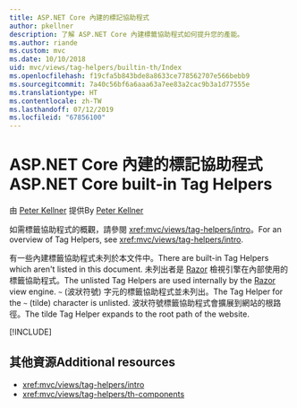 ```yaml
---
title: ASP.NET Core 內建的標記協助程式
author: pkellner
description: 了解 ASP.NET Core 內建標籤協助程式如何提升您的產能。
ms.author: riande
ms.custom: mvc
ms.date: 10/10/2018
uid: mvc/views/tag-helpers/builtin-th/Index
ms.openlocfilehash: f19cfa5b843bde8a8633ce778562707e566bebb9
ms.sourcegitcommit: 7a40c56bf6a6aaa63a7ee83a2cac9b3a1d77555e
ms.translationtype: HT
ms.contentlocale: zh-TW
ms.lasthandoff: 07/12/2019
ms.locfileid: "67856100"
---
```

# <a name="aspnet-core-built-in-tag-helpers"></a><span data-ttu-id="86497-103">ASP.NET Core 內建的標記協助程式</span><span class="sxs-lookup"><span data-stu-id="86497-103">ASP.NET Core built-in Tag Helpers</span></span>

<span data-ttu-id="86497-104">由 [Peter Kellner](https://peterkellner.net) 提供</span><span class="sxs-lookup"><span data-stu-id="86497-104">By [Peter Kellner](https://peterkellner.net)</span></span>

<span data-ttu-id="86497-105">如需標籤協助程式的概觀，請參閱 <xref:mvc/views/tag-helpers/intro>。</span><span class="sxs-lookup"><span data-stu-id="86497-105">For an overview of Tag Helpers, see <xref:mvc/views/tag-helpers/intro>.</span></span>

<span data-ttu-id="86497-106">有一些內建標籤協助程式未列於本文件中。</span><span class="sxs-lookup"><span data-stu-id="86497-106">There are built-in Tag Helpers which aren't listed in this document.</span></span> <span data-ttu-id="86497-107">未列出者是 [Razor](xref:mvc/views/razor) 檢視引擎在內部使用的標籤協助程式。</span><span class="sxs-lookup"><span data-stu-id="86497-107">The unlisted Tag Helpers are used internally by the [Razor](xref:mvc/views/razor) view engine.</span></span> <span data-ttu-id="86497-108">`~` (波狀符號) 字元的標籤協助程式並未列出。</span><span class="sxs-lookup"><span data-stu-id="86497-108">The Tag Helper for the `~` (tilde) character is unlisted.</span></span> <span data-ttu-id="86497-109">波狀符號標籤協助程式會擴展到網站的根路徑。</span><span class="sxs-lookup"><span data-stu-id="86497-109">The tilde Tag Helper expands to the root path of the website.</span></span>

[!INCLUDE[](~/includes/built-in-TH.md)]

## <a name="additional-resources"></a><span data-ttu-id="86497-110">其他資源</span><span class="sxs-lookup"><span data-stu-id="86497-110">Additional resources</span></span>

* <xref:mvc/views/tag-helpers/intro>
* <xref:mvc/views/tag-helpers/th-components>
